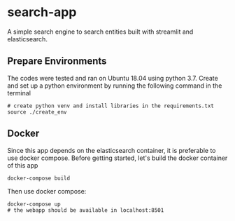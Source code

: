 # search-app
A simple search engine to search entities built with streamlit and elasticsearch. 

## Prepare Environments
The codes were tested and ran on Ubuntu 18.04 using python 3.7. 
Create and set up a python environment by running the following command in the terminal
```
# create python venv and install libraries in the requirements.txt
source ./create_env
```

## Docker
Since this app depends on the elasticsearch container, it is preferable to use docker compose. 
Before getting started, let's build the docker container of this app
```
docker-compose build
```
Then use docker compose:
```
docker-compose up
# the webapp should be available in localhost:8501
```
